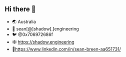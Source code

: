 ## Hi there 👋
- 🌏 Australia
- 📧 sean[@]shadow[.]engineering
- 🐦 @0x706972686f
- 🕸 https://shadow.engineering
- 🔗https://www.linkedin.com/in/sean-breen-aa651731/ 
